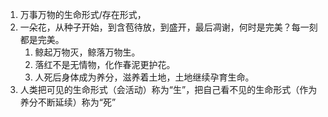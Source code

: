 1. 万事万物的生命形式/存在形式，
2. 一朵花，从种子开始，到含苞待放，到盛开，最后凋谢，何时是完美？每一刻都是完美。
	1. 鲸起万物灭，鲸落万物生。
	2. 落红不是无情物，化作春泥更护花。
	3. 人死后身体成为养分，滋养着土地，土地继续孕育生命。
3. 人类把可见的生命形式（会活动）称为“生”，把自己看不见的生命形式（作为养分不断延续）称为“死”